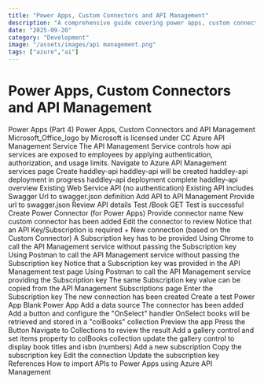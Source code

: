 ```yaml
---
title: "Power Apps, Custom Connectors and API Management"
description: "A comprehensive guide covering power apps, custom connectors and api management"
date: "2025-09-20"
category: "Development"
image: "/assets/images/api management.png"
tags: ["azure","ai"]
---
```


# Power Apps, Custom Connectors and API Management

Power Apps (Part 4) Power Apps, Custom Connectors and API Management Microsoft_Office_logo by Microsoft is licensed under CC Azure API Management Service The API Management Service controls how api services are exposed to employees by applying authentication, authorization, and usage limits. Navigate to Azure API Management services page Create haddley-api haddley-api will be created haddley-api deployment in progress haddley-api deployment complete haddley-api overview Existing Web Service API (no authentication) Existing API includes Swagger Url to swagger.json definition Add API to API Management Provide url to swagger.json Review API details Test /Book GET Test is successful Create Power Connector (for Power Apps) Provide connector name New custom connector has been added Edit the connector to review Notice that an API Key/Subscription is required + New connection (based on the Custom Connector) A Subscription key has to be provided Using Chrome to call the API Management service without passing the Subscription key Using Postman to call the API Management service without passing the Subscription key Notice that a Subscription key was provided in the API Management test page Using Postman to call the API Management service providing the Subscription key The same Subscription key value can be copied from the API Management Subscriptions page Enter the Subscription key The new connection has been created Create a test Power App Blank Power App Add a data source The connector has been added Add a button and configure the "OnSelect" handler OnSelect books will be retrieved and stored in a "colBooks" collection Preview the app Press the Button Navigate to Collections to review the result Add a gallery control and set items property to colBooks collection update the gallery control to display book titles and isbn (numbers) Add a new subscription Copy the subscription key Edit the connection Update the subscription key References How to import APIs to Power Apps using Azure API Management
